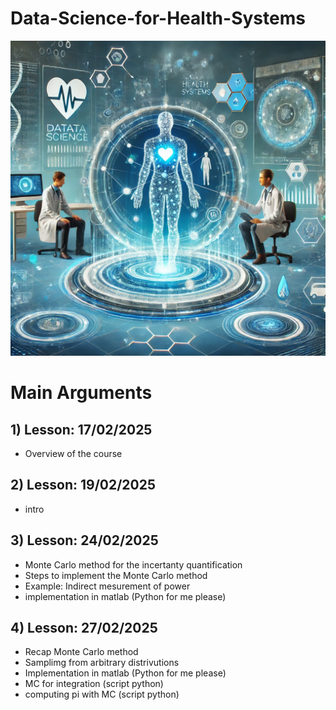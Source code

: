 # Data-Science-for-Health-Systems



![Logo del progetto](./img/img1)

# Main Arguments

## 1) Lesson: 17/02/2025
- Overview of the course


## 2) Lesson: 19/02/2025
- intro


## 3) Lesson: 24/02/2025
- Monte Carlo method for the incertanty quantification
- Steps to implement the Monte Carlo method
- Example: Indirect mesurement of power
- implementation in matlab (Python for me please)



## 4) Lesson: 27/02/2025
- Recap Monte Carlo method
- Samplimg from arbitrary distrivutions
- Implementation in matlab (Python for me please)
- MC for integration (script python)
- computing pi with MC (script python)
